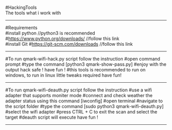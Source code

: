 #HackingTools <br />
The tools what i work with <br />

***************************************************************************************************
#Requirements <br />
  #install python     //python3 is recommended <br />
    #https://www.python.org/downloads/      //follow this link   <br>
  #install Git
    #https://git-scm.com/downloads          //follow this link
  
***************************************************************************************************
#To run qmark-wifi-hack.py script follow the instruction
  #open command prompt 
  #type the command [python3 qmark-show-pass.py]
  #enjoy with the output hack safe ! have fun !
  #this tools is recommended to run on windows, to run in linux little tweaks required have fun!
  
***************************************************************************************************
#To run qmark-wifi-deauth.py script follow the instruction
  #use a wifi adapter that supports moniter mode
  #connect and check weather the adapter status using this command [iwconfig]
  #open terminal 
  #navigate to the script folder 
  #type the command [sudo python3 qmark-wifi-deauth.py]
  #select the wifi adapter
  #press CTRL + C to exit the scan and select the target
  #deauth script will execute have fun !
 
***************************************************************************************************
